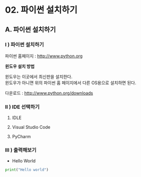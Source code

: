 # 02. 파이썬 설치하기  

## A. 파이썬 설치하기

### **I ) 파이썬 설치하기**

파이썬 홈페이지 : http://www.python.org

**윈도우 설치 방법**

윈도우는 이곳에서 최신판을 설치한다.  
윈도우가 아니면 위의 파이썬 홈 페이지에서 다른 OS용으로 설치하면 된다.

다운로드 : http://www.python.org/downloads

### **II ) IDE 선택하기**  

01. IDLE

02. Visual Studio Code

03. PyCharm

### **III ) 출력해보기**

- Hello World

~~~ python
print("Hello world")
~~~